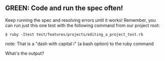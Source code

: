## GREEN: Code and run the spec often!

Keep running the spec and resolving errors until it works! Remember, you can run just this one test with the following command from our project root:

    $ ruby -Itest test/features/projects/editing_a_project_test.rb

note: That is a "dash with capital i" (a bash option) to the ruby command

What's the output?
